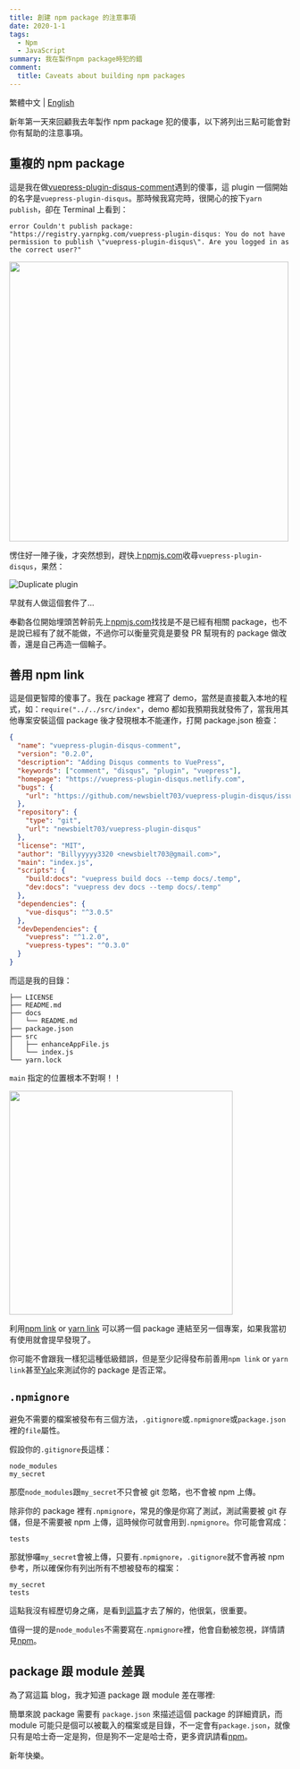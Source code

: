 ```yaml
---
title: 創建 npm package 的注意事項
date: 2020-1-1
tags:
  - Npm
  - JavaScript
summary: 我在製作npm package時犯的錯
comment:
  title: Caveats about building npm packages
---
```


繁體中文 | [English](/en/2020/01/01/caveats-about-building-npm-packages/)

新年第一天來回顧我去年製作 npm package 犯的傻事，以下將列出三點可能會對你有幫助的注意事項。

## 重複的 npm package

這是我在做[vuepress-plugin-disqus-comment](https://github.com/newsbielt703/vuepress-plugin-disqus-comment)遇到的傻事，這 plugin 一個開始的名字是`vuepress-plugin-disqus`。那時候我寫完時，很開心的按下`yarn publish`，卻在 Terminal 上看到：

`error Couldn't publish package: "https://registry.yarnpkg.com/vuepress-plugin-disqus: You do not have permission to publish \"vuepress-plugin-disqus\". Are you logged in as the correct user?"`

<img src="@assets/20200101/julia.jpg" width="500px" class="align-center">

愣住好一陣子後，才突然想到，趕快上[npmjs.com](https://www.npmjs.com/)收尋`vuepress-plugin-disqus`，果然：

![Duplicate plugin](@assets/20200101/duplicate-plugin.png)

早就有人做這個套件了...

奉勸各位開始埋頭苦幹前先上[npmjs.com](https://www.npmjs.com/)找找是不是已經有相關 package，也不是說已經有了就不能做，不過你可以衡量究竟是要發 PR 幫現有的 package 做改善，還是自己再造一個輪子。

## 善用 npm link

這是個更智障的傻事了。我在 package 裡寫了 demo，當然是直接載入本地的程式，如：`require("../../src/index"`，demo 都如我預期我就發佈了，當我用其他專案安裝這個 package 後才發現根本不能運作，打開 package.json 檢查：

```json
{
  "name": "vuepress-plugin-disqus-comment",
  "version": "0.2.0",
  "description": "Adding Disqus comments to VuePress",
  "keywords": ["comment", "disqus", "plugin", "vuepress"],
  "homepage": "https://vuepress-plugin-disqus.netlify.com",
  "bugs": {
    "url": "https://github.com/newsbielt703/vuepress-plugin-disqus/issues"
  },
  "repository": {
    "type": "git",
    "url": "newsbielt703/vuepress-plugin-disqus"
  },
  "license": "MIT",
  "author": "Billyyyyy3320 <newsbielt703@gmail.com>",
  "main": "index.js",
  "scripts": {
    "build:docs": "vuepress build docs --temp docs/.temp",
    "dev:docs": "vuepress dev docs --temp docs/.temp"
  },
  "dependencies": {
    "vue-disqus": "^3.0.5"
  },
  "devDependencies": {
    "vuepress": "^1.2.0",
    "vuepress-types": "^0.3.0"
  }
}
```

而這是我的目錄：

```shell
├── LICENSE
├── README.md
├── docs
│   └── README.md
├── package.json
├── src
│   ├── enhanceAppFile.js
│   └── index.js
└── yarn.lock
```

`main` 指定的位置根本不對啊！！

<img src="@assets/20200101/yelling.jpg" width="400px" class="align-center">

利用[npm link](https://docs.npmjs.com/cli/link) or [yarn link](https://yarnpkg.com/lang/en/docs/cli/link/) 可以將一個 package 連結至另一個專案，如果我當初有使用就會提早發現了。

你可能不會跟我一樣犯這種低級錯誤，但是至少記得發布前善用`npm link` or `yarn link`甚至[Yalc](https://github.com/whitecolor/yalc)來測試你的 package 是否正常。

## `.npmignore`

避免不需要的檔案被發布有三個方法，`.gitignore`或`.npmignore`或`package.json`裡的`file`屬性。

假設你的`.gitignore`長這樣：

```
node_modules
my_secret
```

那麼`node_modules`跟`my_secret`不只會被 git 忽略，也不會被 npm 上傳。

除非你的 package 裡有`.npmignore`，常見的像是你寫了測試，測試需要被 git 存儲，但是不需要被 npm 上傳，這時候你可就會用到`.npmignore`。你可能會寫成：

```
tests
```

那就慘囉`my_secret`會被上傳，只要有`.npmignore`，`.gitignore`就不會再被 npm 參考，所以確保你有列出所有不想被發布的檔案：

```
my_secret
tests
```

這點我沒有經歷切身之痛，是看到[這篇](https://medium.com/@jdxcode/for-the-love-of-god-dont-use-npmignore-f93c08909d8d)才去了解的，他很氣，很重要。

值得一提的是`node_modules`不需要寫在`.npmignore`裡，他會自動被忽視，詳情請見[npm](https://docs.npmjs.com/misc/developers#keeping-files-out-of-your-package)。

## package 跟 module 差異

為了寫這篇 blog，我才知道 package 跟 module 差在哪裡:

簡單來說 package 需要有 `package.json` 來描述這個 package 的詳細資訊，而 module 可能只是個可以被載入的檔案或是目錄，不一定會有`package.json`，就像只有是哈士奇一定是狗，但是狗不一定是哈士奇，更多資訊請看[npm](https://docs.npmjs.com/about-packages-and-modules)。

新年快樂。
